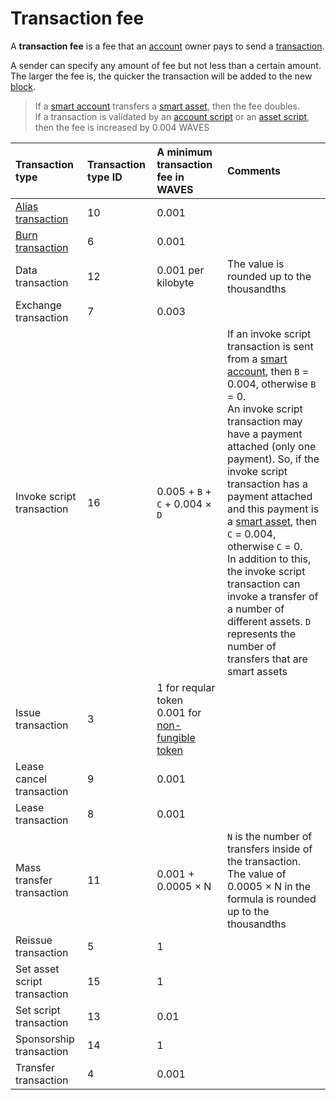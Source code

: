 # Transaction fee

A **transaction fee** is a fee that an [account](/blockchain/account.md) owner pays to send a [transaction](/blockchain/transaction.md).

A sender can specify any amount of fee but not less than a certain amount. The larger the fee is, the quicker the transaction will be added to the new [block](/blockchain/block.md).

> If a [smart account](/blockchain/account/smart-account.md) transfers a [smart asset](/blockchain/token/smart-asset.md), then the fee doubles. <br>If a transaction is validated by an [account script](/ride/script/script-types/account-script.md) or an [asset script](/ride/script/script-types/asset-script.md), then the fee is increased by 0.004 WAVES

| Transaction type | Transaction type ID | A minimum transaction fee in WAVES | Comments |
| :--- | :--- | :--- | :--- |
| [Alias transaction](/blockchain/transaction-type/alias-transaction.md) | 10 | 0.001 | |
| [Burn transaction](/blockchain/transaction-type/burn-transaction.md) | 6 | 0.001 | |
| Data transaction | 12 | 0.001 per kilobyte | The value is rounded up to the thousandths |
| Exchange transaction | 7 | 0.003 | |
| Invoke script transaction | 16 | 0.005 + `B` + `C` + 0.004 × `D` | If an invoke script transaction is sent from a [smart account](/blockchain/account/smart-account.md), then `B` = 0.004, otherwise `B` = 0.<br>An invoke script transaction may have a payment attached (only one payment). So, if the invoke script transaction has a payment attached and this payment is a [smart asset](/blockchain/token/smart-asset.md), then `C` = 0.004, otherwise `C` = 0.<br>In addition to this, the invoke script transaction can invoke a transfer of a number of different assets. `D` represents the number of transfers that are smart assets |
| Issue transaction | 3 | 1 for reqular token <br>0.001 for [non-fungible token](/blockchain/token/non-fungible-token.md) | |
| Lease cancel transaction | 9 | 0.001 | |
| Lease transaction | 8 | 0.001 | |
| Mass transfer transaction | 11 | 0.001 + 0.0005 × N | `N` is the number of transfers inside of the transaction. <br>The value of 0.0005 × N in the formula is rounded up to the thousandths |
| Reissue transaction | 5 | 1 | |
| Set asset script transaction | 15 | 1 | |
| Set script transaction | 13 | 0.01 | |
| Sponsorship transaction | 14 | 1 | |
| Transfer transaction | 4 | 0.001 | | |
